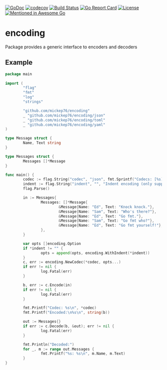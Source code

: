 [![GoDoc](https://godoc.org/github.com/mickep76/encoding?status.svg)](https://godoc.org/github.com/mickep76/encoding)
[![codecov](https://codecov.io/gh/mickep76/encoding/branch/master/graph/badge.svg)](https://codecov.io/gh/mickep76/encoding)
[![Build Status](https://travis-ci.org/mickep76/encoding.svg?branch=master)](https://travis-ci.org/mickep76/encoding)
[![Go Report Card](https://goreportcard.com/badge/github.com/mickep76/encoding)](https://goreportcard.com/report/github.com/mickep76/encoding)
[![License](https://img.shields.io/badge/License-Apache%202.0-blue.svg)](https://github.com/mickep76/mlfmt/blob/master/LICENSE)
[![Mentioned in Awesome Go](https://awesome.re/mentioned-badge.svg)](https://github.com/avelino/awesome-go#text-processing)

# encoding

Package provides a generic interface to encoders and decoders

## Example

```go
package main
  
import (
        "flag"
        "fmt"
        "log"
        "strings"

        "github.com/mickep76/encoding"
        _ "github.com/mickep76/encoding/json"
        _ "github.com/mickep76/encoding/toml"
        _ "github.com/mickep76/encoding/yaml"
)

type Message struct {
        Name, Text string
}

type Messages struct {
        Messages []*Message
}

func main() {
        codec := flag.String("codec", "json", fmt.Sprintf("Codecs: [%s].", strings.Join(encoding.Codecs(), ", ")))
        indent := flag.String("indent", "", "Indent encoding (only supported by JSON codec)")
        flag.Parse()

        in := Messages{
                Messages: []*Message{
                        &Message{Name: "Ed", Text: "Knock knock."},
                        &Message{Name: "Sam", Text: "Who's there?"},
                        &Message{Name: "Ed", Text: "Go fmt."},
                        &Message{Name: "Sam", Text: "Go fmt who?"},
                        &Message{Name: "Ed", Text: "Go fmt yourself!"},
                },
        }

        var opts []encoding.Option
        if *indent != "" {
                opts = append(opts, encoding.WithIndent(*indent))
        }
        c, err := encoding.NewCodec(*codec, opts...)
        if err != nil {
                log.Fatal(err)
        }

        b, err := c.Encode(in)
        if err != nil {
                log.Fatal(err)
        }

        fmt.Printf("Codec: %s\n", *codec)
        fmt.Printf("Encoded:\n%s\n", string(b))

        out := Messages{}
        if err := c.Decode(b, &out); err != nil {
                log.Fatal(err)
        }

        fmt.Println("Decoded:")
        for _, m := range out.Messages {
                fmt.Printf("%s: %s\n", m.Name, m.Text)
        }
}
```
